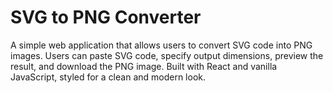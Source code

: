 # SVG to PNG Converter

A simple web application that allows users to convert SVG code into PNG images. Users can paste SVG code, specify output dimensions, preview the result, and download the PNG image. Built with React and vanilla JavaScript, styled for a clean and modern look.
